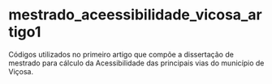 # mestrado_aceessibilidade_vicosa_artigo1
Códigos utilizados no primeiro artigo que compõe a dissertação de mestrado para cálculo da Acessibilidade das principais vias do município de Viçosa.
